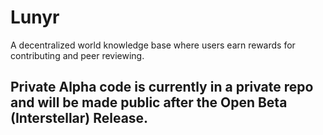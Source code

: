 # Lunyr
A decentralized world knowledge base where users earn rewards for contributing and peer reviewing.

## Private Alpha code is currently in a private repo and will be made public after the Open Beta (Interstellar) Release.
